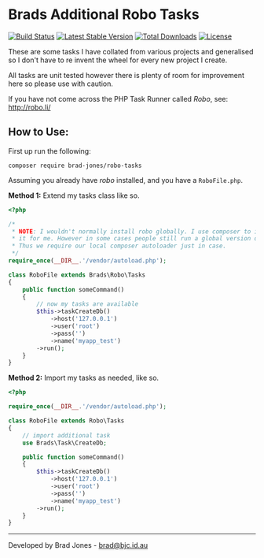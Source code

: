 Brads Additional Robo Tasks
================================================================================
[![Build Status](https://travis-ci.org/brad-jones/robo-tasks.svg)](https://travis-ci.org/brad-jones/robo-tasks)
[![Latest Stable Version](https://poser.pugx.org/brad-jones/robo-tasks/v/stable.svg)](https://packagist.org/packages/brad-jones/robo-tasks)
[![Total Downloads](https://poser.pugx.org/brad-jones/robo-tasks/downloads.svg)](https://packagist.org/packages/brad-jones/robo-tasks)
[![License](https://poser.pugx.org/brad-jones/robo-tasks/license.svg)](https://packagist.org/packages/brad-jones/robo-tasks)

These are some tasks I have collated from various projects and generalised so I
don't have to re invent the wheel for every new project I create.

All tasks are unit tested however there is plenty of room for
improvement here so please use with caution.

If you have not come across the PHP Task Runner called *Robo*,
see: http://robo.li/

How to Use:
--------------------------------------------------------------------------------
First up run the following:

    composer require brad-jones/robo-tasks

Assuming you already have *robo* installed, and you have a ```RoboFile.php```.

**Method 1:** Extend my tasks class like so.

```php
<?php

/*
 * NOTE: I wouldn't normally install robo globally. I use composer to install
 * it for me. However in some cases people still run a global version of robo.
 * Thus we require our local composer autoloader just in case.
 */
require_once(__DIR__.'/vendor/autoload.php');

class RoboFile extends Brads\Robo\Tasks
{
	public function someCommand()
	{
		// now my tasks are available
		$this->taskCreateDb()
			->host('127.0.0.1')
			->user('root')
			->pass('')
			->name('myapp_test')
		->run();
	}
}
```

**Method 2:** Import my tasks as needed, like so.

```php
<?php

require_once(__DIR__.'/vendor/autoload.php');

class RoboFile extends Robo\Tasks
{
	// import additional task
	use Brads\Task\CreateDb;

	public function someCommand()
	{
		$this->taskCreateDb()
			->host('127.0.0.1')
			->user('root')
			->pass('')
			->name('myapp_test')
		->run();
	}
}
```

--------------------------------------------------------------------------------
Developed by Brad Jones - brad@bjc.id.au
